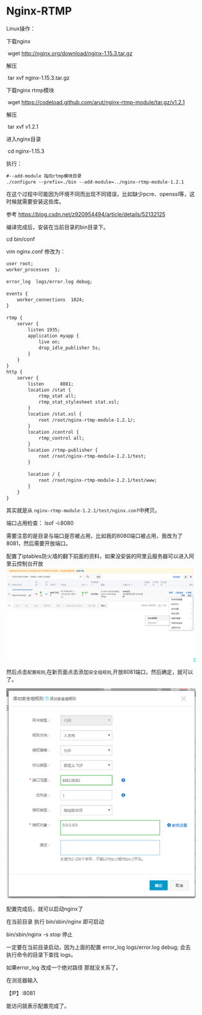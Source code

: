 # Nginx-RTMP

Linux操作：

下载nginx

​	wget http://nginx.org/download/nginx-1.15.3.tar.gz

解压

​	tar xvf nginx-1.15.3.tar.gz

下载nginx rtmp模块

​	wget https://codeload.github.com/arut/nginx-rtmp-module/tar.gz/v1.2.1

解压

​	tar xvf v1.2.1  

进入nginx目录

​	cd nginx-1.15.3

执行：

```shell
#--add-module 指向rtmp模块目录
./configure --prefix=./bin --add-module=../nginx-rtmp-module-1.2.1
```



在这个过程中可能因为环境不同而出现不同错误，比如缺少pcre、openssl等，这时候就需要安装这些库。

参考 https://blog.csdn.net/z920954494/article/details/52132125



编译完成后，安装在当前目录的bin目录下。

cd bin/conf 

vim nginx.conf 修改为：

```nginx
user root;
worker_processes  1;

error_log  logs/error.log debug;

events {
    worker_connections  1024;
}

rtmp {
    server {
        listen 1935;
        application myapp {
            live on;
            drop_idle_publisher 5s;
        }
    }
}
http {
    server {
        listen      8081;
        location /stat {
            rtmp_stat all;
            rtmp_stat_stylesheet stat.xsl;
        }
        location /stat.xsl {
            root /root/nginx-rtmp-module-1.2.1/;
        }
        location /control {
            rtmp_control all;
        }
        location /rtmp-publisher {
            root /root/nginx-rtmp-module-1.2.1/test;
        }

        location / {
            root /root/nginx-rtmp-module-1.2.1/test/www;
        }
    }
}

```

其实就是从 ` nginx-rtmp-module-1.2.1/test/nginx.conf `中拷贝。

端口占用检查：  lsof -i:8080

需要注意的是目录与端口是否被占用，比如我的8080端口被占用，我改为了8081，然后需要开放端口。

配置了iptables防火墙的翻下前面的资料，如果没安装的阿里云服务器可以进入阿里云控制台开放![阿里云控制台](图片\阿里云控制台.png)

然后点击`配置规则`,在新页面点击添加`安全组规则`,开放8081端口，然后确定，就可以了。

![开放端口](图片\开放端口.png)



配置完成后，就可以启动nginx了

在当前目录 执行  bin/sbin/nginx 即可启动

 bin/sbin/nginx -s  stop 停止



一定要在当前目录启动，因为上面的配置 error_log  logs/error.log debug;  会去执行命令的目录下查找 logs。

如果error_log  改成一个绝对路径 那就没关系了。





在浏览器输入 

【IP】:8081

能访问就表示配置完成了。





